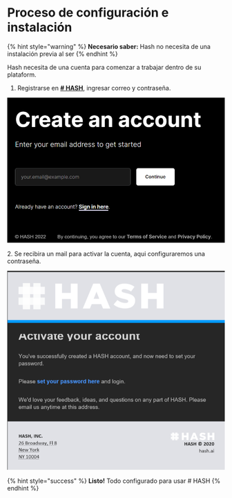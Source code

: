 # Proceso de configuración e instalación

{% hint style="warning" %}
**Necesario saber:** Hash no necesita de una instalación previa al ser
{% endhint %}

Hash necesita de una cuenta para comenzar a trabajar dentro de su plataform.

1. Registrarse en [**# HASH**](https://hash.ai/signin?redirect=/), ingresar correo y contraseña.

![](../.gitbook/assets/image.png)

2\. Se recibira un mail para activar la cuenta, aqui configuraremos una contraseña.

![](<../.gitbook/assets/image (3).png>)

{% hint style="success" %}
**Listo!** Todo configurado para usar # HASH
{% endhint %}
